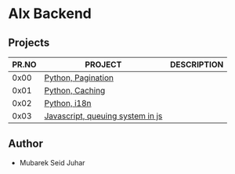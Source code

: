 # Alx Backend

## Projects

|PR.NO | PROJECT                                | DESCRIPTION |
| ---- | -------------------------------------- | ----------- |
| 0x00 | [Python, Pagination](./)               |             |
| 0x01 | [Python, Caching](./)                  |             |
| 0x02 | [Python, i18n](./)                     |             |
| 0x03 | [Javascript, queuing system in js](./) |             |

## Author

- Mubarek Seid Juhar
